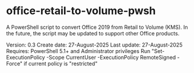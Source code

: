 # office-retail-to-volume-pwsh
A PowerShell script to convert Office 2019 from Retail to Volume (KMS). In the future, the script may be updated to support other Office products.

  Version: 0.3
	Create date: 27-August-2025
	Last update: 27-August-2025
  Requires: PowerShell 5.1+ and Administrator privileges
	Run "Set-ExecutionPolicy -Scope CurrentUser -ExecutionPolicy RemoteSigned -Force" if current policy is "restricted"
